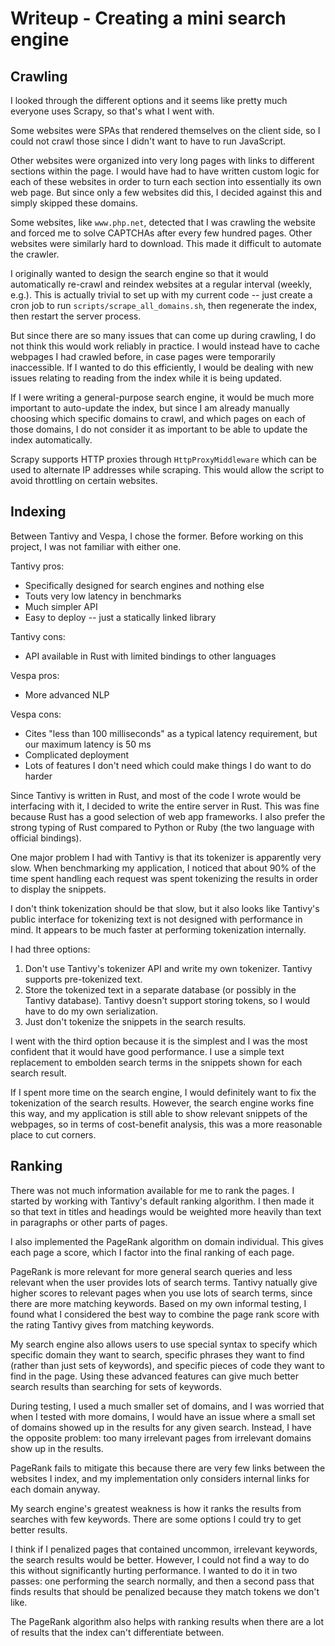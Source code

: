 # Writeup - Creating a mini search engine

## Crawling

I looked through the different options and it seems like pretty much everyone
uses Scrapy, so that's what I went with.

Some websites were SPAs that rendered themselves on the client side, so I could
not crawl those since I didn't want to have to run JavaScript.

Other websites were organized into very long pages with links to different
sections within the page. I would have had to have written custom logic for
each of these websites in order to turn each section into essentially its own
web page. But since only a few websites did this, I decided against this and
simply skipped these domains.

Some websites, like `www.php.net`, detected that I was crawling the website and
forced me to solve CAPTCHAs after every few hundred pages. Other websites were
similarly hard to download. This made it difficult to automate the crawler.

I originally wanted to design the search engine so that it would automatically
re-crawl and reindex websites at a regular interval (weekly, e.g.). This is
actually trivial to set up with my current code -- just create a cron job
to run `scripts/scrape_all_domains.sh`, then regenerate the index, then restart
the server process.

But since there are so many issues that can come up during crawling, I do not
think this would work reliably in practice. I would instead have to cache
webpages I had crawled before, in case pages were temporarily inaccessible.
If I wanted to do this efficiently, I would be dealing with new issues relating
to reading from the index while it is being updated.

If I were writing a general-purpose search engine, it would be much more
important to auto-update the index, but since I am already manually choosing
which specific domains to crawl, and which pages on each of those domains,
I do not consider it as important to be able to update the index automatically.

Scrapy supports HTTP proxies through `HttpProxyMiddleware` which can be used
to alternate IP addresses while scraping. This would allow the script to
avoid throttling on certain websites.

## Indexing

Between Tantivy and Vespa, I chose the former. Before working on this project,
I was not familiar with either one.

Tantivy pros:

  * Specifically designed for search engines and nothing else
  * Touts very low latency in benchmarks
  * Much simpler API
  * Easy to deploy -- just a statically linked library

Tantivy cons:

  * API available in Rust with limited bindings to other languages

Vespa pros:

  * More advanced NLP

Vespa cons:

  * Cites "less than 100 milliseconds" as a typical latency requirement, but
    our maximum latency is 50 ms
  * Complicated deployment
  * Lots of features I don't need which could make things I do want to do harder

Since Tantivy is written in Rust, and most of the code I wrote would be
interfacing with it, I decided to write the entire server in Rust. This was
fine because Rust has a good selection of web app frameworks. I also prefer
the strong typing of Rust compared to Python or Ruby (the two language with
official bindings).

One major problem I had with Tantivy is that its tokenizer is apparently very
slow. When benchmarking my application, I noticed that about 90% of the time
spent handling each request was spent tokenizing the results in order to display
the snippets.

I don't think tokenization should be that slow, but it also looks like Tantivy's
public interface for tokenizing text is not designed with performance in mind.
It appears to be much faster at performing tokenization internally.

I had three options:

 1. Don't use Tantivy's tokenizer API and write my own tokenizer. Tantivy
    supports pre-tokenized text.
 2. Store the tokenized text in a separate database (or possibly in the
    Tantivy database). Tantivy doesn't support storing tokens, so I would have
    to do my own serialization.
 3. Just don't tokenize the snippets in the search results.

I went with the third option because it is the simplest and I was the most
confident that it would have good performance. I use a simple text replacement
to embolden search terms in the snippets shown for each search result.

If I spent more time on the search engine, I would definitely want to fix the
tokenization of the search results. However, the search engine works fine this
way, and my application is still able to show relevant snippets of the webpages,
so in terms of cost-benefit analysis, this was a more reasonable place to cut
corners.

## Ranking

There was not much information available for me to rank the pages. I started
by working with Tantivy's default ranking algorithm. I then made it so that
text in titles and headings would be weighted more heavily than text in
paragraphs or other parts of pages.

I also implemented the PageRank algorithm on domain individual. This gives each
page a score, which I factor into the final ranking of each page.

PageRank is more relevant for more general search queries and less relevant
when the user provides lots of search terms. Tantivy natually give higher scores
to relevant pages when you use lots of search terms, since there are more
matching keywords. Based on my own informal testing, I found what I considered
the best way to combine the page rank score with the rating Tantivy gives from
matching keywords.

My search engine also allows users to use special syntax to specify which
specific domain they want to search, specific phrases they want to find (rather
than just sets of keywords), and specific pieces of code they want to find in
the page. Using these advanced features can give much better search results than
searching for sets of keywords.

During testing, I used a much smaller set of domains, and I was worried that
when I tested with more domains, I would have an issue where a small set of
domains showed up in the results for any given search. Instead, I have the
opposite problem: too many irrelevant pages from irrelevant domains show up in
the results.

PageRank fails to mitigate this because there are very few links between the
websites I index, and my implementation only considers internal links for each
domain anyway.

My search engine's greatest weakness is how it ranks the results from searches
with few keywords. There are some options I could try to get better results.

I think if I penalized pages that contained uncommon, irrelevant keywords,
the search results would be better. However, I could not find a way to do this
without significantly hurting performance. I wanted to do it in two passes:
one performing the search normally, and then a second pass that finds results
that should be penalized because they match tokens we don't like.

The PageRank algorithm also helps with ranking results when there are a lot of
results that the index can't differentiate between.
